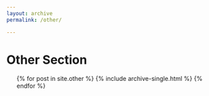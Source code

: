 ```yaml
---
layout: archive
permalink: /other/

---
```


# Other Section

  <ul>{% for post in site.other %}
    {% include archive-single.html %}
  {% endfor %}</ul>